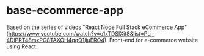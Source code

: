 # base-ecommerce-app

Based on the series of videos "React Node Full Stack eCommerce App" (https://www.youtube.com/watch?v=c1xTDSIXit8&list=PLj-4DlPRT48mxPG8TAXOH4qqQ1ijuERO4).
Front-end for e-commerce website using React.
